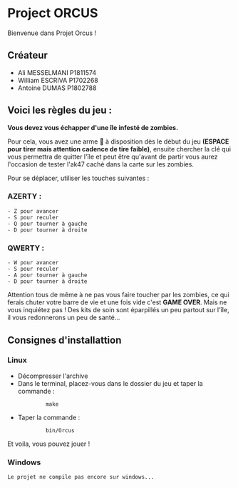 # Project ORCUS

Bienvenue dans Projet Orcus ! 

## Créateur ##

- Ali MESSELMANI P1811574
- William ESCRIVA P1702268
- Antoine DUMAS P1802788

## Voici les règles du jeu : 

**Vous devez vous échapper d'une île infesté de zombies.** 

Pour cela, vous avez une arme :gun: à disposition dès le début du jeu **(ESPACE pour tirer mais attention cadence de tire faible)**, 
ensuite chercher la clé qui vous permettra de quitter l'île et peut être qu'avant de partir vous aurez l'occasion de tester l'ak47 caché dans la carte sur les zombies. 

Pour se déplacer, utiliser les touches suivantes : 
  ### AZERTY :
    - Z pour avancer 
    - S pour reculer 
    - Q pour tourner à gauche 
    - D pour tourner à droite 

  ### QWERTY :
    - W pour avancer 
    - S pour reculer 
    - A pour tourner à gauche 
    - D pour tourner à droite 

Attention tous de même à ne pas vous faire toucher par les zombies, ce qui ferais chuter votre barre de vie et une fois vide c'est **GAME OVER**. Mais ne vous inquiétez pas !
Des kits de soin sont éparpillés un peu partout sur l'île, il vous redonnerons un peu de santé... 

## Consignes d'installattion ## 

 ### Linux ###

* Décompresser l'archive
* Dans le terminal, placez-vous dans le dossier du jeu et taper la commande : 
```
            make 
```
* Taper la commande : 
``` 
            bin/Orcus 
```
Et voila, vous pouvez jouer !

 ### Windows ###

    Le projet ne compile pas encore sur windows...